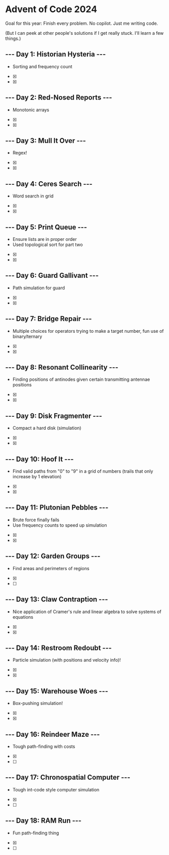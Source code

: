 # Advent of Code 2024

Goal for this year: Finish every problem. No copilot. Just me writing code.

(But I can peek at other people's solutions if I get really stuck. I'll learn a few things.)

## --- Day 1: Historian Hysteria ---

- Sorting and frequency count
- [x]
- [x]

## --- Day 2: Red-Nosed Reports ---

- Monotonic arrays
- [x]
- [x]

## --- Day 3: Mull It Over ---

- Regex!
- [x]
- [x]

## --- Day 4: Ceres Search ---

- Word search in grid
- [x]
- [x]

## --- Day 5: Print Queue ---

- Ensure lists are in proper order
- Used topological sort for part two
- [x]
- [x]

## --- Day 6: Guard Gallivant ---

- Path simulation for guard
- [x]
- [x]

## --- Day 7: Bridge Repair ---

- Multiple choices for operators trying to make a target number, fun use of binary/ternary
- [x]
- [x]

## --- Day 8: Resonant Collinearity ---

- Finding positions of antinodes given certain transmitting antennae positions
- [x]
- [x]

## --- Day 9: Disk Fragmenter ---

- Compact a hard disk (simulation)
- [x]
- [x]

## --- Day 10: Hoof It ---

- Find valid paths from "0" to "9" in a grid of numbers (trails that only increase by 1 elevation)
- [x]
- [x]

## --- Day 11: Plutonian Pebbles ---

- Brute force finally fails
- Use frequency counts to speed up simulation
- [x]
- [x]

## --- Day 12: Garden Groups ---

- Find areas and perimeters of regions
- [x]
- [ ]

## --- Day 13: Claw Contraption ---

- Nice application of Cramer's rule and linear algebra to solve systems of equations
- [x]
- [x]

## --- Day 14: Restroom Redoubt ---

- Particle simulation (with positions and velocity info)!
- [x]
- [x]

## --- Day 15: Warehouse Woes ---

- Box-pushing simulation!
- [x]
- [x]

## --- Day 16: Reindeer Maze ---

- Tough path-finding with costs
- [x]
- [ ]

## --- Day 17: Chronospatial Computer ---

- Tough int-code style computer simulation
- [x]
- [ ]

## --- Day 18: RAM Run ---

- Fun path-finding thing
- [x]
- [ ]
